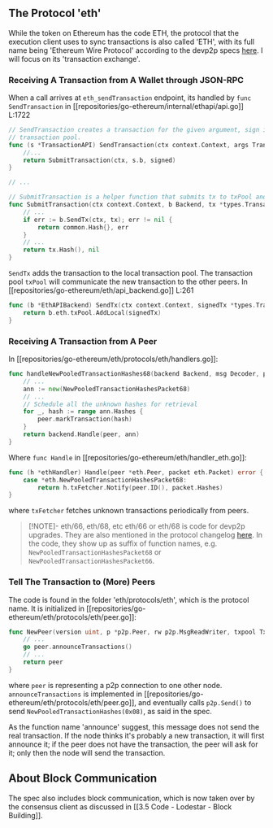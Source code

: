 ---
---
## The Protocol 'eth'
While the token on Ethereum has the code ETH, the protocol that the execution client uses to sync transactions is also called 'ETH', with its full name being 'Ethereum Wire Protocol' according to the devp2p specs [here](https://github.com/ethereum/devp2p/blob/master/caps/eth.md#transaction-exchange). I will focus on its 'transaction exchange'.

### Receiving A Transaction from A Wallet through JSON-RPC
When a call arrives at `eth_sendTransaction` endpoint, its handled by `func SendTransaction` in [[repositories/go-ethereum/internal/ethapi/api.go]] L:1722
```go
// SendTransaction creates a transaction for the given argument, sign it and submit it to the
// transaction pool.
func (s *TransactionAPI) SendTransaction(ctx context.Context, args TransactionArgs) (common.Hash, error) {
	//...
	return SubmitTransaction(ctx, s.b, signed)
}

// ...

// SubmitTransaction is a helper function that submits tx to txPool and logs a message.
func SubmitTransaction(ctx context.Context, b Backend, tx *types.Transaction) (common.Hash, error) {
	// ...
	if err := b.SendTx(ctx, tx); err != nil {
		return common.Hash{}, err
	}
	// ...
	return tx.Hash(), nil
}
```

`SendTx` adds the transaction to the local transaction pool. The transaction pool `txPool` will communicate the new transaction to the other peers. In [[repositories/go-ethereum/eth/api_backend.go]] L:261
```go
func (b *EthAPIBackend) SendTx(ctx context.Context, signedTx *types.Transaction) error {
	return b.eth.txPool.AddLocal(signedTx)
}
```

### Receiving A Transaction from A Peer
In [[repositories/go-ethereum/eth/protocols/eth/handlers.go]]:
```go
func handleNewPooledTransactionHashes68(backend Backend, msg Decoder, peer *Peer) error {
    // ...
    ann := new(NewPooledTransactionHashesPacket68)
    // ...
    // Schedule all the unknown hashes for retrieval
	for _, hash := range ann.Hashes {
		peer.markTransaction(hash)
	}
	return backend.Handle(peer, ann)
}
```

Where `func Handle` in [[repositories/go-ethereum/eth/handler_eth.go]]:
```go
func (h *ethHandler) Handle(peer *eth.Peer, packet eth.Packet) error {
    case *eth.NewPooledTransactionHashesPacket68:
		return h.txFetcher.Notify(peer.ID(), packet.Hashes)
}
```
where `txFetcher` fetches unknown transactions periodically from peers.

> [!NOTE]- eth/66, eth/68, etc
> eth/66 or eth/68 is code for devp2p upgrades. They are also mentioned in the protocol changelog [here](https://github.com/ethereum/devp2p/blob/master/caps/eth.md#change-log). In the code, they show up as suffix of function names, e.g. `NewPooledTransactionHashesPacket68` or `NewPooledTransactionHashesPacket66`.


### Tell The Transaction to (More) Peers
The code is found in the folder 'eth/protocols/eth', which is the protocol name. It is initialized in [[repositories/go-ethereum/eth/protocols/eth/peer.go]]:
```go
func NewPeer(version uint, p *p2p.Peer, rw p2p.MsgReadWriter, txpool TxPool) *Peer {
    // ...
    go peer.announceTransactions()
    // ...
    return peer
}
```
where `peer` is representing a p2p connection to one other node. `announceTransactions` is implemented in [[repositories/go-ethereum/eth/protocols/eth/peer.go]], and eventually calls `p2p.Send()` to send `NewPooledTransactionHashes(0x08)`, as said in the spec.

As the function name 'announce' suggest, this message does not send the real transaction. If the node thinks it's probably a new transaction, it will first announce it; if the peer does not have the transaction, the peer will ask for it; only then the node will send the transaction.

## About Block Communication
The spec also includes block communication, which is now taken over by the consensus client as discussed in [[3.5 Code - Lodestar - Block Building]].

